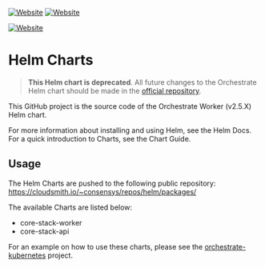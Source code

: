 [![Website](https://img.shields.io/website?label=documentation&url=https%3A%2F%2Fdocs.orchestrate.pegasys.tech%2F)](https://docs.orchestrate.pegasys.tech/)
[![Website](https://img.shields.io/website?label=website&url=https%3A%2F%2Fpegasys.tech%2Forchestrate%2F)](https://pegasys.tech/orchestrate/)

[![Website](https://img.shields.io/website?label=charts%20repository&url=https%3A%2F%2Fpegasys.jfrog.io%2Fartifactory%2Fhelm-pegasys)](https://pegasys.jfrog.io/artifactory/helm-pegasys)

# Helm Charts

> **This Helm chart is deprecated**.
> All future changes to the Orchestrate Helm chart should be made in the
> [official repository](https://github.com/ConsenSys/orchestrate-helm).

This GitHub project is the source code of the Orchestrate Worker (v2.5.X) Helm chart.

For more information about installing and using Helm, see the Helm Docs. For a quick introduction to Charts, see the Chart Guide.

## Usage

The Helm Charts are pushed to the following public repository: https://cloudsmith.io/~consensys/repos/helm/packages/

The available Charts are listed below:
* core-stack-worker
* core-stack-api

For an example on how to use these charts, please see the [orchestrate-kubernetes](https://github.com/ConsenSys/orchestrate-kubernetes) project.
